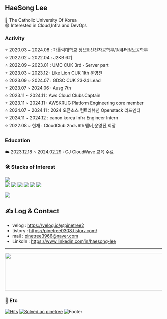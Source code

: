 

## HaeSong Lee 
🏫 The Catholic University Of Korea <br>
😄 Interested in Cloud,Infra and DevOps

<!--START_SECTION:badges-->
<!--END_SECTION:badges-->

###  Activity
⭐️ 2020.03 ~ 2024.08 : 가톨릭대학교 정보통신전자공학부/컴퓨터정보공학부 <br> 
⭐️ 2022.02 ~ 2022.04 : J2KB 6기 <br>
⭐️ 2022.09 ~ 2023.01 : UMC CUK 3rd - Server part <br>
⭐️ 2023.03 ~ 2023.12 : Like Lion CUK 11th 운영진 <br>
⭐️ 2023.09 ~ 2024.07 : GDSC CUK 23-24 Lead<br>
⭐️ 2023.07 ~ 2024.06 : Ausg 7th<br>
⭐️ 2023.11 ~ 2024.11 : Aws Cloud Clubs Captain<br>
⭐️ 2023.11 ~ 2024.11 : AWSKRUG Platform Engineering core member<br>
⭐️ 2024.07 ~ 2024.11 : 2024 오픈소스 컨트리뷰션 Openstack 리드멘티 <br>
⭐️ 2024.11 ~ 2024.12 : canon korea Infra Engineer Intern <br>
⭐️ 2022.08 ~ 현재 : CloudClub 2nd~6th 멤버,운영진,회장 <br>

###  Education
☁️ 2023.12.18 ~ 2024.02.29 : CJ CloudWave 교육 수료 

### 🛠️ Stacks of Interest

<img src="https://github-readme-stats.vercel.app/api/top-langs/?username=pinetree2&layout=compact"><br>
<img src="https://img.shields.io/badge/Python-3766AB?style=flat-square&logo=Python&logoColor=white"/> <img src="https://img.shields.io/badge/Aws-FFB71B?style=flat-square&logo=Amazon Aws&logoColor=white"/> <img src="https://img.shields.io/badge/Java-007396?style=flat-square&logo=Java&logoColor=white"/> <img src="https://img.shields.io/badge/Terraform-7B42BC?style=flat-square&logo=Terraform&logoColor=white"/> <img src="https://img.shields.io/badge/Docker-2496ED?style=flat-square&logo=Docker&logoColor=white"/> <img src="https://img.shields.io/badge/Kubernetes-326CE5?style=flat-square&logo=Kubernetes&logoColor=white"/>
 
![](./profile-3d-contrib/profile-green-animate.svg)


## ✍️ Log & Contact 
 - velog : https://velog.io/@pinetree2 <br>
 - tistory : https://pinetree0308.tistory.com/
 - mail : pinetree3966@naver.com <br>
 - LinkdIn : https://www.linkedin.com/in/haesong-lee
---


<a href="https://github.com/devxb/gitanimals">
  <img
    src="https://render.gitanimals.org/lines/pinetree2"
    width="600"
    height="120"
  />
</a>
  

### 💬 Etc

[![Hits](https://hits.seeyoufarm.com/api/count/incr/badge.svg?url=https%3A%2F%2Fgithub.com%2Fpinetree2&count_bg=%230040F2&title_bg=%233D5C69&icon=awesomelists.svg&icon_color=%2308E7FF&title=hits&edge_flat=false)](https://hits.seeyoufarm.com)
[![Solved.ac
pinetree](http://mazassumnida.wtf/api/mini/generate_badge?boj=dlgothd3966)](https://solved.ac/dlgothd3966)
![Footer](https://capsule-render.vercel.app/api?type=waving&color=auto&height=200&section=footer)

 

